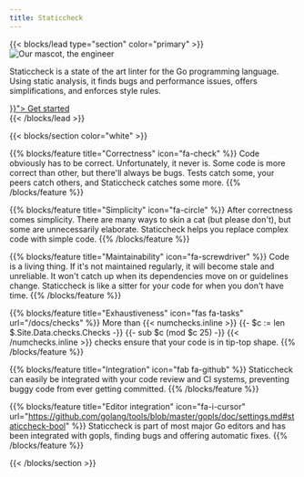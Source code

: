 ```yaml
---
title: Staticcheck
---
```



{{< blocks/lead type="section" color="primary" >}}
<img style="height: auto; width: auto; max-height: 300px; max-width: 100%" src="/img/logo.svg" alt="Our mascot, the engineer" />

Staticcheck is a state of the art linter for the Go programming language.
Using static analysis, it finds bugs and performance issues, offers simplifications, and enforces style rules.


<div class="mx-auto">
	<a class="btn btn-lg btn-secondary mr-3 mb-4" href="{{< relref "/docs" >}}">
		Get started <i class="fas fa-arrow-alt-circle-right ml-2"></i>
	</a>
</div>
{{< /blocks/lead >}}

{{< blocks/section color="white" >}}

{{% blocks/feature title="Correctness" icon="fa-check" %}}
Code obviously has to be correct. Unfortunately, it never
is. Some code is more correct than other, but there'll
always be bugs. Tests catch some, your peers catch others,
and Staticcheck catches some more.
{{% /blocks/feature %}}


{{% blocks/feature title="Simplicity" icon="fa-circle" %}}
After correctness comes simplicity. There are many ways to
skin a cat (but please don't), but some are unnecessarily
elaborate. Staticcheck helps you replace complex code with
simple code.
{{% /blocks/feature %}}

{{% blocks/feature title="Maintainability" icon="fa-screwdriver" %}}
Code is a living thing. If it's not maintained regularly,
it will become stale and unreliable. It won't catch up
when its dependencies move on or guidelines change.
Staticcheck is like a sitter for your code for when you
don't have time.
{{% /blocks/feature %}}


{{% blocks/feature title="Exhaustiveness" icon="fas fa-tasks" url="/docs/checks" %}}
More than
{{< numchecks.inline >}}
{{- $c := len $.Site.Data.checks.Checks -}}
{{- sub $c (mod $c 25) -}}
{{< /numchecks.inline >}}
checks ensure that your code is in tip-top shape.
{{% /blocks/feature %}}


{{% blocks/feature title="Integration" icon="fab fa-github"  %}}
Staticcheck can easily be integrated with your code review and CI systems, preventing buggy code from ever getting committed.
{{% /blocks/feature %}}


{{% blocks/feature title="Editor integration" icon="fa-i-cursor" url="https://github.com/golang/tools/blob/master/gopls/doc/settings.md#staticcheck-bool" %}}
Staticcheck is part of most major Go editors and has been integrated with gopls, finding bugs and offering automatic fixes.
{{% /blocks/feature %}}


{{< /blocks/section >}}

<link rel="prefetch" href="/docs/">
